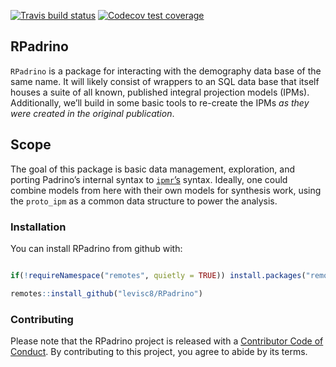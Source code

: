 
[![Travis build
status](https://travis-ci.com/levisc8/RPadrino.svg?branch=master)](https://travis-ci.com/levisc8/RPadrino)
[![Codecov test
coverage](https://codecov.io/gh/levisc8/RPadrino/branch/master/graph/badge.svg)](https://codecov.io/gh/levisc8/RPadrino?branch=master)

## RPadrino

`RPadrino` is a package for interacting with the demography data base of
the same name. It will likely consist of wrappers to an SQL data base
that itself houses a suite of all known, published integral projection
models (IPMs). Additionally, we’ll build in some basic tools to
re-create the IPMs *as they were created in the original publication*.

## Scope

The goal of this package is basic data management, exploration, and
porting Padrino’s internal syntax to
[`ipmr`’s](https://levisc8.github.io/ipmr/) syntax. Ideally, one could
combine models from here with their own models for synthesis work, using
the `proto_ipm` as a common data structure to power the analysis.

### Installation

You can install RPadrino from github with:

``` r

if(!requireNamespace("remotes", quietly = TRUE)) install.packages("remotes")

remotes::install_github("levisc8/RPadrino")
```

### Contributing

Please note that the RPadrino project is released with a [Contributor
Code of
Conduct](https://contributor-covenant.org/version/2/0/CODE_OF_CONDUCT.html).
By contributing to this project, you agree to abide by its terms.
